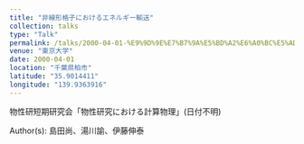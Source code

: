 ```yaml
---
title: "非線形格子におけるエネルギー輸送"
collection: talks
type: "Talk"
permalink: /talks/2000-04-01-%E9%9D%9E%E7%B7%9A%E5%BD%A2%E6%A0%BC%E5%AD%90%E3%81%AB%E3%81%8A%E3%81%91%E3%82%8B%E3%82%A8%E3%83%8D%E3%83%AB%E3%82%AE%E3%83%BC%E8%BC%B8%E9%80%81
venue: "東京大学"
date: 2000-04-01
location: "千葉県柏市"
latitude: "35.9014411"
longitude: "139.9363916"
---
```


物性研短期研究会「物性研究における計算物理」(日付不明)

Author(s): 島田尚、湯川諭、伊藤伸泰
